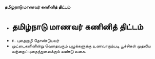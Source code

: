 **தமிழ்நாடு மாணவர் கணினித் திட்டம்**
- # தமிழ்நாடு மாணவர் கணினித் திட்டம்
- n. புதைகுழி தோண்டுபவர்
- முட்டைகளினின்று வௌதவரும் புழுக்களுக்கு உணவாகும்படி பூச்சிகள் முதலிய வற்றைப் புதைத்துவைக்கும் வண்டு வகை.

